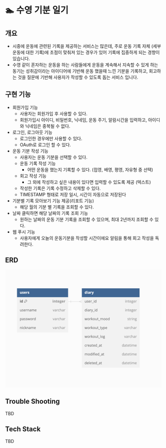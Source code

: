 # :swimmer: 수영 기분 일기

## 개요

- 시중에 운동에 관련된 기록을 제공하는 서비스는 많은데, 주로 운동 기록 자체 (세부 운동에 대한 기록)에 초점이 맞춰져 있는 경우가 있어 기록에 집중하게 되는 경향이 있습니다.
- 수영 같이 혼자하는 운동을 하는 사람들에게 운동을 계속해서 지속할 수 있게 하는 동기는 성취감이라는 아이디어에 기반해 운동 했을때 느낀 기분을 기록하고, 회고하는 것을 질문에 기반해 사용자가 작성할 수 있도록 돕는 서비스 입니다.

## 구현 기능

- 회원가입 기능
    - 사용자는 회원가입 후 사용할 수 있다.
    - 회원가입시 아이디, 비밀번호, 닉네임, 운동 주기, 알람시간을 입력하고, 아이디와 닉네임은 중복될 수 없다.
- 로그인, 로그아웃 기능
    - 로그인한 경우에만 사용할 수 있다.
    - OAuth로 로그인 할 수 있다.
- 운동 기분 작성 기능
    - 사용자는 운동 기분을 선택할 수 있다.
    - 운동 기록 작성 기능
        - 어떤 운동을 했는지 기록할 수 있다. (접영, 배영, 평영, 자유형 중 선택)
    - 회고 작성 기능
        - 그 외에 작성하고 싶은 내용이 있다면 입력할 수 있도록 제공 (텍스트)
    - 작성한 기록은 기록 수정하고 삭제할 수 있다.
    - TIMESTAMP 형태로 저장 일시, 시간이 자동으로 저장된다
- 기분별 기록 모아보기 기능 제공(리포트 기능)
    - 해당 월의 기분 별 기록을 조회할 수 있다.
- 날짜 클릭하면 해당 날짜의 기록 조회 기능
    - 원하는 날짜의 운동 기분 기록을 조회할 수 있으며, 최대 2년까지 조회할 수 있다.
- 웹 푸시 기능
    - 사용자에게 오늘의 운동기분을 작성할 시간이에요 알림을 통해 회고 작성을 독려한다.

## ERD
![ERD](./src/main/resources/static/images/swim_erd.png)

## Trouble Shooting
TBD

## Tech Stack
TBD